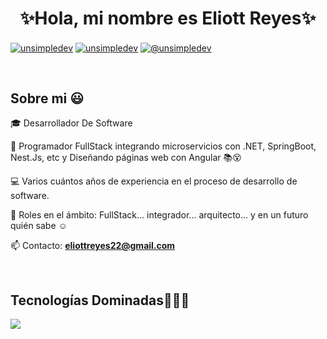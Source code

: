 <h1 align="center">✨Hola, mi nombre es Eliott Reyes✨ </h1> 

<p align="left">

<a href="https://www.linkedin.com/in/eliottreyes/" target="blank"><img align="center" src="https://img.shields.io/badge/LinkedIn-0077B5?style=for-the-badge&logo=linkedin&logoColor=white" alt="unsimpledev"/></a>
<a href="https://www.facebook.com/eliott.reyes.1/" target="blank"><img align="center" src="https://img.shields.io/badge/Facebook-1877F2?style=for-the-badge&logo=facebook&logoColor=white" alt="unsimpledev"  /></a>
<a href = "mailto:eliottreyes22@gmail.com" target="blank"><img align="center" src="https://img.shields.io/badge/Gmail-D14836?style=for-the-badge&logo=gmail&logoColor=white" alt="@unsimpledev"  /></a>
  </p>
<br>
<h2>Sobre mi 😃</h2>
<!--Intro start-->

<p align="left">
🎓 Desarrollador De Software

🎥 Programador FullStack integrando microservicios con .NET, SpringBoot, Nest.Js, etc y Diseñando páginas web con Angular  📚😵 

💻 Varios cuántos años de experiencia en el proceso de desarrollo de software.

📝 Roles en el ámbito: FullStack... integrador... arquitecto... y en un futuro quién sabe ☺️

📫 Contacto: **eliottreyes22@gmail.com**
<!--Intro end-->
  </p>
<br>

<h2 >Tecnologías Dominadas👨🏻‍💻</h2>
<!--tech stack icons-->
<p align="left">
  <a href="https://skillicons.dev">
    <img src="https://skillicons.dev/icons?i=cs,dotnet,ts,nest,html,css,angular,git,azure,docker,kubernetes" />
  </a>
</p>
<br>
<!-------------------------->


